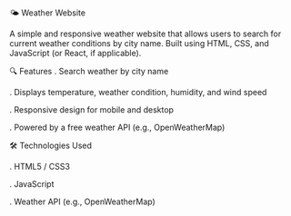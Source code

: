 
🌤️ Weather Website

A simple and responsive weather website that allows users to search for current weather conditions by city name. Built using HTML, CSS, and JavaScript (or React, if applicable).

🔍 Features
. Search weather by city name

. Displays temperature, weather condition, humidity, and wind speed

. Responsive design for mobile and desktop

. Powered by a free weather API (e.g., OpenWeatherMap)

🛠️ Technologies Used

. HTML5 / CSS3

. JavaScript 

. Weather API (e.g., OpenWeatherMap)
